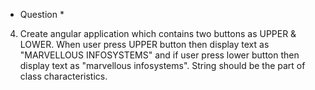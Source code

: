 * Question *

4. Create angular application which contains two buttons as UPPER & LOWER.
When user press UPPER button then display text as "MARVELLOUS INFOSYSTEMS" and if user press lower button then display text as "marvellous infosystems". String should be the part of class characteristics.
